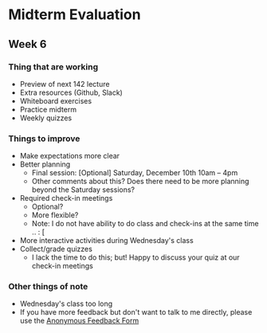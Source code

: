 # Midterm Evaluation
## Week 6

### Thing that are working

* Preview of next 142 lecture
* Extra resources (Github, Slack)
* Whiteboard exercises
* Practice midterm
* Weekly quizzes

### Things to improve

* Make expectations more clear
* Better planning
	* Final session: [Optional] Saturday, December 10th 10am – 4pm
	* Other comments about this? Does there need to be more planning beyond the Saturday sessions?
* Required check-in meetings
	* Optional?
	* More flexible?
	* Note: I do not have ability to do class and check-ins at the same time .. : [
* More interactive activities during Wednesday's class
* Collect/grade quizzes
	* I lack the time to do this; but! Happy to discuss your quiz at our check-in meetings

### Other things of note

* Wednesday's class too long
* If you have more feedback but don't want to talk to me directly, please use the [Anonymous Feedback Form](https://goo.gl/forms/GENVWFVRAA0uEdWa2)
